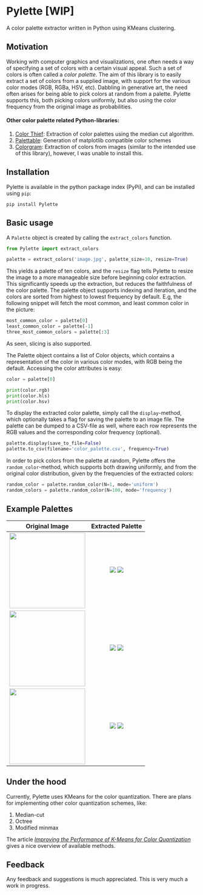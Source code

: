 # Pylette [WIP]

A color palette extractor written in Python using KMeans clustering.

## Motivation

Working with computer graphics and visualizations, one often needs a way of specifying a set of colors
with a certain visual appeal. Such a set of colors is often called a *color palette*. The aim of this
library is to easily extract a set of colors from a supplied image, with support for the various color modes (RGB, RGBa, HSV, etc).
Dabbling in generative art, the need often arises for being able to pick colors at random from a palette. 
Pylette supports this, both picking colors uniformly, but also using the color frequency from the original image as probabilities. 



#### Other color palette related Python-libraries:
1. [Color Thief](https://github.com/fengsp/color-thief-py): Extraction of color palettes using the median cut algorithm. 
2. [Palettable](https://pypi.org/project/palettable/): Generation of matplotlib compatible color schemes
3. [Colorgram](https://github.com/obskyr/colorgram.py): Extraction of colors from images (similar to the intended use of this library),
however, I was unable to install this.

## Installation

Pylette is available in the python package index (PyPi), and can be installed using `pip`:

```shell
pip install Pylette
```

## Basic usage

A `Palette` object is created by calling the `extract_colors` function.

```python
from Pylette import extract_colors

palette = extract_colors('image.jpg', palette_size=10, resize=True)
```

This yields a palette of ten colors, and the `resize` flag tells Pylette to resize the image to a more manageable size before
beginning color extraction. This significantly speeds up the extraction, but reduces the faithfulness of the color palette.
The palette object supports indexing and iteration, and the colors are sorted from highest to lowest frequency by default.
 E.g, the following snippet will fetch the most common, and least common
color in the picture:
```python
most_common_color = palette[0]
least_common_color = palette[-1]
three_most_common_colors = palette[:3]
```
As seen, slicing is also supported.

The Palette object contains a list of Color objects, which contains a representation of the color in various color modes, with RGB being the default. Accessing the color attributes is easy:

```python
color = palette[0]

print(color.rgb)
print(color.hls)
print(color.hsv)
```

To display the extracted color palette, simply call the `display`-method, which optionally takes a flag for saving the palette to an image file.
The palette can be dumped to a CSV-file as well, where each row represents the RGB values and the corresponding color frequency (optional).
```python
palette.display(save_to_file=False)
palette.to_csv(filename='color_palette.csv', frequency=True)
```

In order to pick colors from the palette at random, Pylette offers the `random_color`-method, which supports both drawing
uniformly, and from the original color distribution, given by the frequencies of the extracted colors:

```python
random_color = palette.random_color(N=1, mode='uniform')
random_colors = palette.random_color(N=100, mode='frequency')
```

## Example Palettes

Original Image  | Extracted Palette
:--------------:|:-----------------:
<img src="https://images.unsplash.com/photo-1534535009397-1fb0a46440f1?ixlib=rb-0.3.5&ixid=eyJhcHBfaWQiOjEyMDd9&s=0de8fee9f4e6aa3d55fef987734a0787&auto=format&fit=crop&w=1234&q=80" width=200 height=200> | ![](example_imgs/jason_leung_palette_kmeans.jpg) ![](example_imgs/jason_leung_palette_mediancut.jpg) 
<img src="https://images.unsplash.com/photo-1534547774987-e59593542e1e?ixlib=rb-0.3.5&ixid=eyJhcHBfaWQiOjEyMDd9&s=e8e5af1676517ac1ef8067f97a206415&auto=format&fit=crop&w=1234&q=80" width=200 height=200> | ![](example_imgs/alex_perez_palette_kmeans.jpg)  ![](example_imgs/alex_perez_palette_mediancut.jpg)
<img src="https://images.unsplash.com/photo-1534537841395-2e594ba9ed4a?ixlib=rb-0.3.5&ixid=eyJhcHBfaWQiOjEyMDd9&s=34ad54d1ba5d88b42abf43219c905c78&auto=format&fit=crop&w=1234&q=80" width=200 height=200> | ![](example_imgs/josh_hild_palette_kmeans.jpg)   ![](example_imgs/josh_hild_palette_mediancut.jpg)

## Under the hood

Currently, Pylette uses KMeans for the color quantization. There are plans for implementing other color quantization schemes, like:

1. Median-cut
2. Octree
3. Modified minmax

The article [*Improving the Performance of K-Means for Color Quantization*](https://arxiv.org/pdf/1101.0395.pdf) gives a 
nice overview of available methods.

## Feedback
Any feedback and suggestions is much appreciated. 
This is very much a work in progress. 
